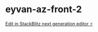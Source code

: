 # eyvan-az-front-2

[Edit in StackBlitz next generation editor ⚡️](https://stackblitz.com/~/github.com/asgaraliyev/eyvan-az-front-2)